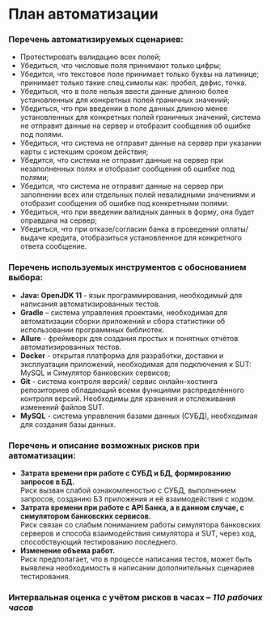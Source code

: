 # План автоматизации
### Перечень автоматизируемых сценариев:
* Протестировать валидацию всех полей;
*	Убедиться, что числовые поля принимают только цифры;
*	Убедится, что текстовое поле принимает только буквы на латинице; принимает только такие спец.симолы как: пробел, дефис, точка.
*	Убедиться, что в поле нельзя ввести данные длиною более установленных для конкретных полей граничных значений;
*	Убедиться, что при введении в поле данных длиною менее установленных для конкретных полей граничных значений, система не отправит данные  на сервер и отобразит сообщения об ошибке под полями.
*	Убедиться, что система не отправит данные на сервер при указании карты с истекшим сроком действия;
*	Убедится, что система не отправит данные  на сервер при незаполненных полях и отобразит сообщения об ошибке под полями;
*	Убедится, что система не отправит данные  на сервер при заполнении всех или отдельных полей невалидными значениями и отобразит сообщения об ошибке под конкретными полями.
*	Убедиться, что при введении валидных данных в форму, она будет оправдана на сервер;
*	Убедиться, что при отказе/согласии  банка в проведении оплаты/выдаче кредита, отобразиться установленное для конкретного ответа сообщение.
### Перечень используемых инструментов с обоснованием выбора:
*	**Java: OpenJDK 11** - язык программирования, необходимый для написания автоматизированных тестов.
*	**Gradle** – система управления проектами, необходимая для автоматизации сборки приложений и сбора статистики об использовании программных библиотек.
*	**Allure** - фреймворк для создания простых и понятных отчётов автоматизированных тестов.
*	**Docker** - открытая платформа для разработки, доставки и эксплуатации приложений, необходимая для подключения к SUT: MySQL и Симулятор банковских сервисов;
*	**Git** -  система контроля версий/ сервис онлайн-хостинга репозиториев обладающий всеми функциями распределённого контроля версий. Необходимы для хранения и отслеживания изменений файлов SUT.
*	**MySQL** - система управления базами данных (СУБД), необходимая для создания  базы данных.

### Перечень и описание возможных рисков при автоматизации:
* **Затрата времени при работе с СУБД и БД, формированию запросов в БД.**   
  Риск вызван слабой ознакомленостью с СУБД, выполнением запросов, созданию БЗ приложения и её взаимодействия с кодом.
*	**Затрата времени при работе с API Банка,  а в данном случае, с симулятором банковских сервисов.**   
     Риск связан со слабым пониманием работы симулятора банковских серверов и способа взаимодействия симулятора и SUT, через код, способствующий тестированию последнего.
*	**Изменение объема работ.**   
     Риск предполагает, что в процессе написания тестов, может быть выявлена необходимость в написании дополнительных сценариев тестирования.
### Интервальная оценка с учётом рисков в часах – *110 рабочих часов*
